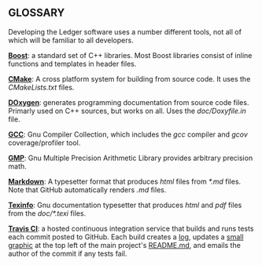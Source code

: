 GLOSSARY
----

Developing the Ledger software uses a number different tools, not all of
which will be familiar to all developers.

[**Boost**](http://www.boost.org): a standard set of C++ libraries.  Most
Boost libraries consist of inline functions and templates in header files.

[**CMake**](http://www.cmake.org): A cross platform system for building
from source code.  It uses the *CMakeLists.txt* files.

[**DOxygen**](http://doxygen.org): generates programming documentation from
source code files.  Primarly used on C++ sources, but works on all.  Uses
the *doc/Doxyfile.in* file.

[**GCC**](http://gcc.gnu.org): Gnu Compiler Collection, which includes the
*gcc* compiler and *gcov* coverage/profiler tool.

[**GMP**](https://gmplib.org): Gnu Multiple Precision Arithmetic Library
provides arbitrary precision math.

[**Markdown**](https://daringfireball.net/projects/markdown/): A typesetter
format that produces *html* files from *\*.md* files.  Note that GitHub automatically renders *.md* files.

[**Texinfo**](http://www.gnu.org/software/texinfo/): Gnu documentation
typesetter that produces *html* and *pdf* files from the *doc/\*.texi*
files.

[**Travis CI**](https://travis-ci.org): a hosted continuous integration
  service that builds and runs tests each commit posted to GitHub.  Each
  build creates a [log](https://travis-ci.org/ledger/ledger), updates a
  [small graphic](https://travis-ci.org/ledger/ledger.png?branch=master) at
  the top left of the main project's
  [README.md](https://github.com/ledger/ledger/blob/master/README.md), and
  emails the author of the commit if any tests fail.
